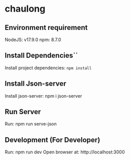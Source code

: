 # chaulong

## Environment requirement

NodeJS: v17.9.0
npm: 8.7.0

## Install Dependencies``

Install project dependencies: `npm install`

## Install Json-server

Install json-server: npm i json-server

## Run Server

Run: npm run serve-json

## Development (For Developer)

Run: npm run dev
Open browser at: http://localhost:3000

